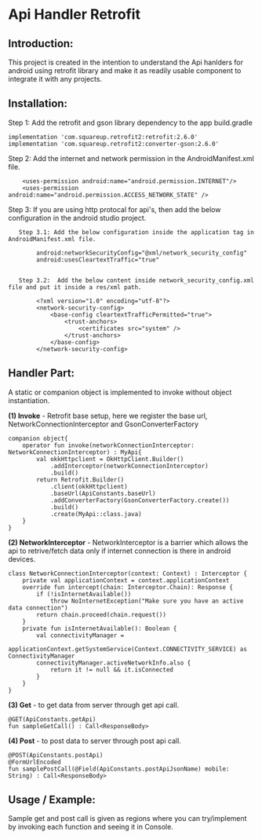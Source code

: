 # Api Handler Retrofit

## Introduction:

This project is created in the intention to understand the Api hanlders for android using retrofit library and make it as 
readily usable component to integrate it with any projects.

## Installation:

Step 1: Add the retrofit and gson library dependency to the app build.gradle

    implementation 'com.squareup.retrofit2:retrofit:2.6.0'
    implementation 'com.squareup.retrofit2:converter-gson:2.6.0'

Step 2: Add the internet and network permission in the AndroidManifest.xml file.

        <uses-permission android:name="android.permission.INTERNET"/>
        <uses-permission android:name="android.permission.ACCESS_NETWORK_STATE" />

Step 3: If you are using http protocal for api's, then add the below configuration in the android studio project.

   
       Step 3.1: Add the below configuration inside the application tag in AndroidManifest.xml file.

            android:networkSecurityConfig="@xml/network_security_config"
            android:usesCleartextTraffic="true"

   
       Step 3.2:  Add the below content inside network_security_config.xml file and put it inside a res/xml path.

            <?xml version="1.0" encoding="utf-8"?>
            <network-security-config>
                <base-config cleartextTrafficPermitted="true">
                    <trust-anchors>
                        <certificates src="system" />
                    </trust-anchors>
                </base-config>
            </network-security-config>

## Handler Part:

A static or companion object is implemented to invoke without object instantiation.

**(1) Invoke** - Retrofit base setup, here we register the base url, NetworkConnectionInterceptor and GsonConverterFactory

    companion object{
        operator fun invoke(networkConnectionInterceptor: NetworkConnectionInterceptor) : MyApi{
            val okkHttpclient = OkHttpClient.Builder()
                .addInterceptor(networkConnectionInterceptor)
                .build()
            return Retrofit.Builder()
                .client(okkHttpclient)
                .baseUrl(ApiConstants.baseUrl)
                .addConverterFactory(GsonConverterFactory.create())
                .build()
                .create(MyApi::class.java)
        }
    }

**(2) NetworkInterceptor** - NetworkInterceptor is a barrier which allows the api to retrive/fetch data only if internet connection
                             is there in android devices.


    class NetworkConnectionInterceptor(context: Context) : Interceptor {
        private val applicationContext = context.applicationContext
        override fun intercept(chain: Interceptor.Chain): Response {
            if (!isInternetAvailable())
                throw NoInternetException("Make sure you have an active data connection")
            return chain.proceed(chain.request())
        }
        private fun isInternetAvailable(): Boolean {
            val connectivityManager =
                applicationContext.getSystemService(Context.CONNECTIVITY_SERVICE) as ConnectivityManager
            connectivityManager.activeNetworkInfo.also {
                return it != null && it.isConnected
            }
        }
    }
    
**(3) Get** - to get data from server through get api call.

    @GET(ApiConstants.getApi)
    fun sampleGetCall() : Call<ResponseBody>

**(4) Post** - to post data to server through post api call.

    @POST(ApiConstants.postApi)
    @FormUrlEncoded
    fun samplePostCall(@Field(ApiConstants.postApiJsonName) mobile: String) : Call<ResponseBody>

## Usage / Example:

Sample get and post call is given as regions where you can try/implement by invoking each function and seeing it in Console.

